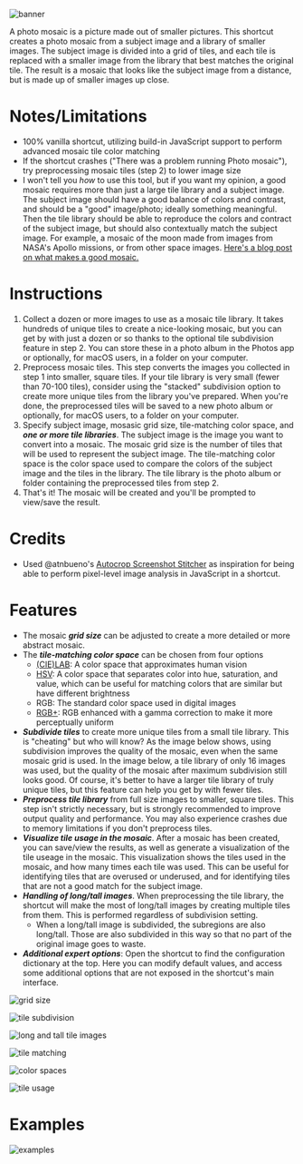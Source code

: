 ![banner](https://github.com/twilsonco/SiriShortcuts/blob/main/img/Mosaic_banner.png?raw=true)

A photo mosaic is a picture made out of smaller pictures. This shortcut creates a photo mosaic from a subject image and a library of smaller images. The subject image is divided into a grid of tiles, and each tile is replaced with a smaller image from the library that best matches the original tile. The result is a mosaic that looks like the subject image from a distance, but is made up of smaller images up close.

# Notes/Limitations

- 100% vanilla shortcut, utilizing build-in JavaScript support to perform advanced mosaic tile color matching
- If the shortcut crashes ("There was a problem running Photo mosaic"), try preprocessing mosaic tiles (step 2) to lower image size
- I won't tell you *how* to use this tool, but if you want my opinion, a good mosaic requires more than just a large tile library and a subject image. The subject image should have a good balance of colors and contrast, and should be a "good" image/photo; ideally something meaningful. Then the tile library should be able to reproduce the colors and contract of the subject image, but should also contextually match the subject image. For example, a mosaic of the moon made from images from NASA's Apollo missions, or from other space images. [Here's a blog post on what makes a good mosaic.](https://intellithoughts.wordpress.com/2011/03/08/photo-mosaic-tips/)

# Instructions

1. Collect a dozen or more images to use as a mosaic tile library. It takes hundreds of unique tiles to create a nice-looking mosaic, but you can get by with just a dozen or so thanks to the optional tile subdivision feature in step 2. You can store these in a photo album in the Photos app or optionally, for macOS users, in a folder on your computer.
2. Preprocess mosaic tiles. This step converts the images you collected in step 1 into smaller, square tiles. If your tile library is very small (fewer than 70-100 tiles), consider using the "stacked" subdivision option to create more unique tiles from the library you've prepared. When you're done, the preprocessed tiles will be saved to a new photo album or optionally, for macOS users, to a folder on your computer.
3. Specify subject image, mosasic grid size, tile-matching color space, and ***one or more tile libraries***. The subject image is the image you want to convert into a mosaic. The mosaic grid size is the number of tiles that will be used to represent the subject image. The tile-matching color space is the color space used to compare the colors of the subject image and the tiles in the library. The tile library is the photo album or folder containing the preprocessed tiles from step 2.
4. That's it! The mosaic will be created and you'll be prompted to view/save the result.

# Credits

- Used @atnbueno's [Autocrop Screenshot Stitcher](https://routinehub.co/shortcut/17347/) as inspiration for being able to perform pixel-level image analysis in JavaScript in a shortcut.

# Features

- The mosaic ***grid size*** can be adjusted to create a more detailed or more abstract mosaic.
- The ***tile-matching color space*** can be chosen from four options
  - [(CIE)LAB](https://www.datacolor.com/business-solutions/blog/what-is-cielab): A color space that approximates human vision
  - [HSV](https://www.lifewire.com/what-is-hsv-in-design-1078068): A color space that separates color into hue, saturation, and value, which can be useful for matching colors that are similar but have different brightness
  - RGB: The standard color space used in digital images
  - [RGB+](https://www.compuphase.com/cmetric.htm): RGB enhanced with a gamma correction to make it more perceptually uniform
- ***Subdivide tiles*** to create more unique tiles from a small tile library. This is "cheating" but who will know? As the image below shows, using subdivision improves the quality of the mosaic, even when the same mosaic grid is used. In the image below, a tile library of only 16 images was used, but the quality of the mosaic after maximum subdivision still looks good. Of course, it's better to have a larger tile library of truly unique tiles, but this feature can help you get by with fewer tiles.
- ***Preprocess tile library*** from full size images to smaller, square tiles. This step isn't strictly necessary, but is strongly recommended to improve output quality and performance. You may also experience crashes due to memory limitations if you don't preprocess tiles.
- ***Visualize tile usage in the mosaic***. After a mosaic has been created, you can save/view the results, as well as generate a visualization of the tile useage in the mosaic. This visualization shows the tiles used in the mosaic, and how many times each tile was used. This can be useful for identifying tiles that are overused or underused, and for identifying tiles that are not a good match for the subject image.
- ***Handling of long/tall images***. When preprocessing the tile library, the shortcut will make the most of long/tall images by creating multiple tiles from them. This is performed regardless of subdivision setting.
  - When a long/tall image is subdivided, the subregions are also long/tall. Those are also subdivided in this way so that no part of the original image goes to waste.
- ***Additional expert options***: Open the shortcut to find the configuration dictionary at the top. Here you can modify default values, and access some additional options that are not exposed in the shortcut's main interface.

![grid size](https://github.com/twilsonco/SiriShortcuts/blob/main/img/Mosaic_grid%20size.png?raw=true)

![tile subdivision](https://github.com/twilsonco/SiriShortcuts/blob/main/img/Mosaic_tile%20subdivision.png?raw=true)

![long and tall tile images](https://github.com/twilsonco/SiriShortcuts/blob/main/img/Mosaic_long%20and%20tall%20images.png?raw=true)

![tile matching](https://github.com/twilsonco/SiriShortcuts/blob/main/img/Mosaic_tile%20matching.png?raw=true)

![color spaces](https://github.com/twilsonco/SiriShortcuts/blob/main/img/Mosaic_color%20space.png?raw=true)

![tile usage](https://github.com/twilsonco/SiriShortcuts/blob/main/img/Mosaic_tile%20useage.png?raw=true)

# Examples

![examples](https://github.com/twilsonco/SiriShortcuts/blob/main/img/Mosaic_examples.png?raw=true)
